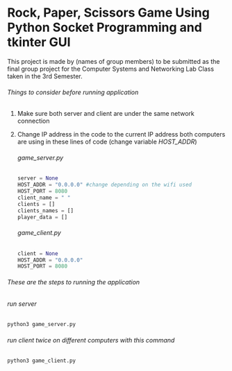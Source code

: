 # Rock, Paper, Scissors Game Using Python Socket Programming and tkinter GUI

This project is made by (names of group members) to be submitted as the final group project for the Computer Systems and Networking Lab Class taken in the 3rd Semester.



###### Things to consider before running application

1. Make sure both server and client are under the same network connection

2. Change IP address in the code to the current IP address both computers are using in these lines of code (change variable *HOST_ADDR*)
   
   ###### *game_server.py*
   
   ```python
   server = None
   HOST_ADDR = "0.0.0.0" #change depending on the wifi used
   HOST_PORT = 8080
   client_name = " "
   clients = []
   clients_names = []
   player_data = []
   ```
   
   ###### *game_client.py*
   
   ```python
   client = None
   HOST_ADDR = "0.0.0.0"
   HOST_PORT = 8080
   ```

###### These are the steps to running the application

###### *run server*

```bash
python3 game_server.py
```

###### *run client twice on different computers with this command*

```bash
python3 game_client.py
```
